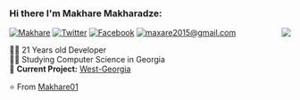 ### Hi there I'm Makhare Makharadze:

<img align='right' src="https://github-readme-stats.vercel.app/api?username=Makhare01&theme=flag-india&show_icons=true" />

[![Makhare](https://img.shields.io/static/v1?label=Github&message=%20&color=orange&logo=github&style=flat-square&logoColor=white)](https://github.com/Makhare01)
[![Twitter](https://img.shields.io/static/v1?label=twitter&message=%20&color=orange&logo=twitter&style=flat-square&logoColor=white)](https://twitter.com/MakhareMakhara1)
[![Facebook](https://img.shields.io/static/v1?label=facebook&message=%20&color=orange&logo=facebook&style=flat-square&logoColor=white)](https://www.facebook.com/profile.php?id=100009288722190)
[![maxare2015@gmail.com](https://img.shields.io/static/v1?label=maxare2015@gmail.com&message=%20&color=red&logo=gmail&style=flat-square&logoColor=white)](mailto:maxare2015@gmail.com)
  
  
👨‍💻 21 Years old Developer  
👨‍🎓 Studying Computer Science in Georgia  
🚧 **Current Project:** [West-Georgia](https://github.com/Makhare01/west-georgia.git)

⭐️ From [Makhare01](https://github.com/Makhare01)


